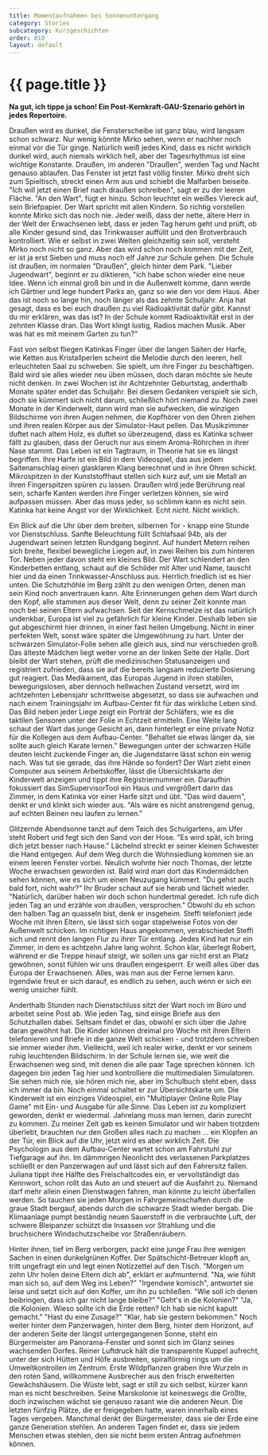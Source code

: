```yaml
---
title: Momentaufnahmen bei Sonnenuntergang
category: Stories
subcategory: Kurzgeschichten
order: 010
layout: default
---
```


# {{ page.title }}

**Na gut, ich tippe ja schon! Ein Post-Kernkraft-GAU-Szenario gehört in jedes Repertoire.**

Draußen wird es dunkel, die Fensterscheibe ist ganz blau, wird langsam schon schwarz. Nur wenig könnte Mirko sehen, wenn er nachher noch einmal vor die Tür ginge. Natürlich weiß jedes Kind, dass es nicht wirklich dunkel wird, auch niemals wirklich hell, aber der Tagesrhythmus ist eine wichtige Konstante. Draußen, im anderen "Draußen", werden Tag und Nacht genauso ablaufen. Das Fenster ist jetzt fast völlig finster. Mirko dreht sich zum Spieltisch, streckt einen Arm aus und schiebt die Malfarben beiseite.
"Ich will jetzt einen Brief nach draußen schreiben", sagt er zu der leeren Fläche. "An den Wart", fügt er hinzu. Schon leuchtet ein weißes Viereck auf, sein Briefpapier. Der Wart spricht mit allen Kindern. So richtig vorstellen konnte Mirko sich das noch nie. Jeder weiß, dass der nette, ältere Herr in der Welt der Erwachsenen lebt, dass er jeden Tag herum geht und prüft, ob alle Kinder gesund sind, das Trinkwasser auffüllt und den Brotverbrauch kontrolliert. Wie er selbst in zwei Welten gleichzeitig sein soll, versteht Mirko noch nicht so ganz. Aber das wird schon noch kommen mit der Zeit, er ist ja erst Sieben und muss noch elf Jahre zur Schule gehen. Die Schule ist draußen, im normalen "Draußen", gleich hinter dem Park.
"Lieber Jugendwart", beginnt er zu diktieren, "ich habe schon wieder eine neue Idee. Wenn ich einmal groß bin und in die Außenwelt komme, dann werde ich Gärtner und lege hundert Parks an, ganz so wie den vor dem Haus. Aber das ist noch so lange hin, noch länger als das zehnte Schuljahr. Anja hat gesagt, dass es bei euch draußen zu viel Radioaktivität dafür gibt. Kannst du mir erklären, was das ist? In der Schule kommt Radioaktivität erst in der zehnten Klasse dran. Das Wort klingt lustig, Radios machen Musik. Aber was hat es mit meinem Garten zu tun?"

Fast von selbst fliegen Katinkas Finger über die langen Saiten der Harfe, wie Ketten aus Kristallperlen scheint die Melodie durch den leeren, hell erleuchteten Saal zu schweben. Sie spielt, um ihre Finger zu beschäftigen. Bald wird sie alles wieder neu üben müssen, doch daran möchte sie heute nicht denken. In zwei Wochen ist ihr Achtzehnter Geburtstag, anderthalb Monate später endet das Schuljahr. Bei diesem Gedanken verspielt sie sich, doch sie kümmert sich nicht darum, schließlich hört niemand zu.
Noch zwei Monate in der Kinderwelt, dann wird man sie aufwecken, die winzigen Bildschirme von ihren Augen nehmen, die Kopfhörer von den Ohren ziehen und ihren realen Körper aus der Simulator-Haut pellen. Das Musikzimmer duftet nach altem Holz, es duftet so überzeugend, dass es Katinka schwer fällt zu glauben, dass der Geruch nur aus einem Aroma-Röhrchen in ihrer Nase stammt.
Das Leben ist ein Tagtraum, in Theorie hat sie es längst begriffen. Ihre Harfe ist ein Bild in dem Videospiel, das aus jedem Saitenanschlag einen glasklaren Klang berechnet und in ihre Ohren schickt. Mikrospitzen in der Kunststoffhaut stellen sich kurz auf, um sie Metall an ihren Fingerspitzen spüren zu lassen.
Draußen wird jede Berührung real sein, scharfe Kanten werden ihre Finger verletzen können, sie wird aufpassen müssen. Aber das muss jeder, so schlimm kann es nicht sein. Katinka hat keine Angst vor der Wirklichkeit. Echt nicht. Nicht wirklich.

Ein Blick auf die Uhr über dem breiten, silbernen Tor - knapp eine Stunde vor Dienstschluss. Sanfte Beleuchtung füllt Schlafsaal 94b, als der Jugendwart seinen letzten Rundgang beginnt. Auf hundert Metern reihen sich breite, flexibel bewegliche Liegen auf, in zwei Reihen bis zum hinteren Tor. Neben jeder davon steht ein kleines Bild. Der Wart schlendert an den Kinderbetten entlang, schaut auf die Schilder mit Alter und Name, tauscht hier und da einen Trinkwasser-Anschluss aus.
Herrlich friedlich ist es hier unten. Die Schutzhöhle im Berg zählt zu den wenigen Orten, denen man sein Kind noch anvertrauen kann. Alte Erinnerungen gehen dem Wart durch den Kopf, alle stammen aus dieser Welt, denn zu seiner Zeit konnte man noch bei seinen Eltern aufwachsen. Seit der Kernschmelze ist das natürlich undenkbar, Europa ist viel zu gefährlich für kleine Kinder. Deshalb leben sie gut abgeschirmt hier drinnen, in einer fast heilen Umgebung. Nicht in einer perfekten Welt, sonst wäre später die Umgewöhnung zu hart.
Unter der schwarzen Simulator-Folie sehen alle gleich aus, sind nur verschieden groß. Das älteste Mädchen liegt weiter vorne an der linken Seite der Halle. Dort bleibt der Wart stehen, prüft die medizinischen Statusanzeigen und registriert zufrieden, dass sie auf die bereits langsam reduzierte Dosierung gut reagiert. Das Medikament, das Europas Jugend in ihren stabilen, bewegungslosen, aber dennoch hellwachen Zustand versetzt, wird im achtzehnten Lebensjahr schrittweise abgesetzt, so dass sie aufwachen und nach einem Trainingsjahr im Aufbau-Center fit für das wirkliche Leben sind.
Das Bild neben jeder Liege zeigt ein Porträt der Schläfers, wie es die taktilen Sensoren unter der Folie in Echtzeit ermitteln. Eine Weite lang schaut der Wart das junge Gesicht an, dann hinterlegt er eine private Notiz für die Kollegen aus dem Aufbau-Center. "Behaltet sie etwas länger da, sie sollte auch gleich Karate lernen."
Bewegungen unter der schwarzen Hülle deuten leicht zuckende Finger an, die Jugendstarre lässt schon ein wenig nach. Was tut sie gerade, das ihre Hände so fordert? Der Wart zieht einen Computer aus seinem Arbeitskoffer, lässt die Übersichtskarte der Kinderwelt anzeigen und tippt ihre Registriernummer ein. Daraufhin fokussiert das SimSupervisorTool ein Haus und vergrößert darin das Zimmer, in dem Katinka vor einer Harfe sitzt und übt. "Das wird dauern", denkt er und klinkt sich wieder aus. "Als wäre es nicht anstrengend genug, auf echten Beinen neu laufen zu lernen."

Glitzernde Abendsonne tanzt auf dem Teich des Schulgartens, am Ufer steht Robert und fegt sich den Sand von der Hose. "Es wird spät, ich bring dich jetzt besser nach Hause." Lächelnd streckt er seiner kleinen Schwester die Hand entgegen. Auf dem Weg durch die Wohnsiedlung kommen sie an einem leeren Fenster vorbei. Neulich wohnte hier noch Thomas, der letzte Woche erwachsen geworden ist. Bald wird man dort das Kindermädchen sehen können, wie es sich um einen Neuzugang kümmert.
"Du gehst auch bald fort, nicht wahr?"
Ihr Bruder schaut auf sie herab und lächelt wieder. "Natürlich, darüber haben wir doch schon hundertmal geredet. Ich rufe dich jeden Tag an und erzähle von draußen, versprochen." Obwohl du eh schon den halben Tag an quasseln bist, denk er insgeheim. Steffi telefoniert jede Woche mit ihren Eltern, sie lässt sich sogar stapelweise Fotos von der Außenwelt schicken.
Im richtigen Haus angekommen, verabschiedet Steffi sich und rennt den langen Flur zu ihrer Tür entlang. Jedes Kind hat nur ein Zimmer, in dem es achtzehn Jahre lang wohnt. Schon klar, überlegt Robert, während er die Treppe hinauf steigt, wir sollen uns gar nicht erst an Platz gewöhnen, sonst fühlen wir uns draußen eingesperrt. Er weiß alles über das Europa der Erwachsenen. Alles, was man aus der Ferne lernen kann. Irgendwie freut er sich darauf, es endlich zu sehen, auch wenn er sich ein wenig unsicher fühlt.

Anderthalb Stunden nach Dienstschluss sitzt der Wart noch im Büro und arbeitet seine Post ab. Wie jeden Tag, sind einige Briefe aus den Schutzhallen dabei. Seltsam findet er das, obwohl er sich über die Jahre daran gewöhnt hat. Die Kinder können dreimal pro Woche mit ihren Eltern telefonieren und Briefe in die ganze Welt schicken - und trotzdem schreiben sie immer wieder ihm.
Vielleicht, weil ich realer wirke, denkt er vor seinem ruhig leuchtenden Bildschirm. In der Schule lernen sie, wie weit die Erwachsenen weg sind, mit denen die alle paar Tage sprechen können. Ich dagegen bin jeden Tag hier und kontrolliere die multimedialen Simulatoren. Sie sehen mich nie, sie hören mich nie, aber im Schulbuch steht eben, dass ich immer da bin.
Noch einmal schaltet er zur Übersichtskarte um. Die Kinderwelt ist ein einziges Videospiel, ein "Multiplayer Online Role Play Game" mit Ein- und Ausgabe für alle Sinne. Das Leben ist zu kompliziert geworden, denkt er wiedermal. Jahrelang muss man lernen, darin zurecht zu kommen. Zu meiner Zeit gab es keinen Simulator und wir haben trotzdem überlebt, brauchten nur den Großen alles nach zu machen ... ein Klopfen an der Tür, ein Blick auf die Uhr, jetzt wird es aber wirklich Zeit. Die Psychologin aus dem Aufbau-Center wartet schon am Fahrstuhl zur Tiefgarage auf ihn.
Im dämmrigen Neonlicht des verlassenen Parkplatzes schließt er den Panzerwagen auf und lässt sich auf den Fahrersitz fallen. Juliana tippt ihre Hälfte des Freischaltcodes ein, er vervollständigt das Kennwort, schon rollt das Auto an und steuert auf die Ausfahrt zu. Niemand darf mehr allein einen Dienstwagen fahren, man könnte zu leicht überfallen werden. So tauchen sie jeden Morgen in Fahrgemeinschaften durch die graue Stadt bergauf, abends durch die schwarze Stadt wieder bergab. Die Klimaanlage pumpt beständig neuen Sauerstoff in die verbrauchte Luft, der schwere Bleipanzer schützt die Insassen vor Strahlung und die bruchsichere Windschutzscheibe vor Straßenräubern.

Hinter ihnen, tief im Berg verborgen, packt eine junge Frau ihre wenigen Sachen in einen dunkelgrünen Koffer. Der Spätschicht-Betreuer klopft an, tritt ungefragt ein und legt einen Notizzettel auf den Tisch. "Morgen um zehn Uhr holen deine Eltern dich ab", erklärt er aufmunternd. "Na, wie fühlt man sich so, auf dem Weg ins Leben?"
"Irgendwie komisch", antwortet sie leise und setzt sich auf den Koffer, um ihn zu schließen. "Wie soll ich denen beibringen, dass ich gar nicht lange bleibe?"
"Geht's in die Kolonien?"
"Ja, die Kolonien. Wieso sollte ich die Erde retten? Ich hab sie nicht kaputt gemacht."
"Hast du eine Zusage?"
"Klar, hab sie gestern bekommen."
Noch weiter hinter dem Panzerwagen, hinter dem Berg, hinter dem Horizont, auf der anderen Seite der längst untergegangenen Sonne, steht ein Bürgermeister am Panorama-Fenster und sonnt sich im Glanz seines wachsenden Dorfes. Reiner Luftdruck hält die transparente Kuppel aufrecht, unter der sich Hütten und Höfe ausbreiten, spiralförmig rings um die Umweltkontrollen im Zentrum. Erste Wildpflanzen graben ihre Wurzeln in den roten Sand, willkommene Ausbrecher aus den frisch erweiterten Gewächshäusern.
Die Wüste lebt, sagt er still zu sich selbst, kürzer kann man es nicht beschreiben. Seine Marskolonie ist keineswegs die Größte, doch inzwischen wächst sie genauso rasant wie die anderen Neun. Die letzten fünfzig Plätze, die er freigegeben hatte, waren innerhalb eines Tages vergeben. Manchmal denkt der Bürgermeister, dass sie der Erde eine ganze Generation stehlen. An anderen Tagen findet er, dass sie jedem Menschen etwas stehlen, den sie nicht beim ersten Antrag aufnehmen können.
